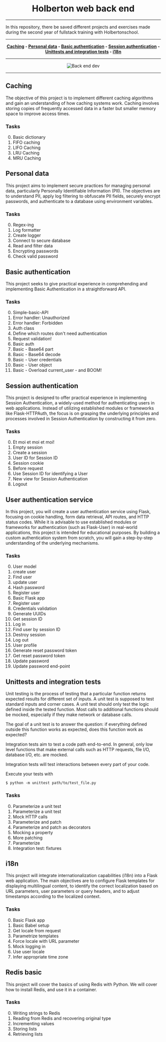<div align="center">

# Holberton web back end

</div>

---

In this repository, there be saved different projects and exercises made during the second year of fullstack training with Holbertonschool.

---

<div align="center">

**[Caching](README.md#caching) - [Personal data](README.md#personal-data) - [Basic authentication](README.md#basic-authentication) - [Session authentication](README.md#session-authentication) - [Unittests and integration tests](README.md#unittests-and-integration-tests) - [i18n](README.md#i18n)**

---

![Back end dev](./asset/back%20end.jpeg)

</div>

---

## Caching

The objective of this project is to implement different caching algorithms and gain an understanding of how caching systems work. Caching involves storing copies of frequently accessed data in a faster but smaller memory space to improve access times.

### Tasks

0. Basic dictionary
1. FIFO caching
2. LIFO Caching
3. LRU Caching
4. MRU Caching

## Personal data

This project aims to implement secure practices for managing personal data, particularly Personally Identifiable Information (PII). The objectives are to understand PII, apply log filtering to obfuscate PII fields, securely encrypt passwords, and authenticate to a database using environment variables.

### Tasks

0. Regex-ing
1. Log formatter
2. Create logger
3. Connect to secure database
4. Read and filter data
5. Encrypting passwords
6. Check valid password

## Basic authentication

This project seeks to give practical experience in comprehending and implementing Basic Authentication in a straightforward API.

### Tasks

0. Simple-basic-API
1. Error handler: Unauthorized
2. Error handler: Forbidden
3. Auth class
4. Define which routes don't need authentication
5. Request validation!
6. Basic auth
7. Basic - Base64 part
8. Basic - Base64 decode
9. Basic - User credentials
10. Basic - User object
11. Basic - Overload current_user - and BOOM!

## Session authentication

This project is designed to offer practical experience in implementing Session Authentication, a widely-used method for authenticating users in web applications. Instead of utilizing established modules or frameworks like Flask-HTTPAuth, the focus is on grasping the underlying principles and processes involved in Session Authentication by constructing it from zero.

### Tasks

0. Et moi et moi et moi!
1. Empty session
2. Create a session
3. User ID for Session ID
4. Session cookie
5. Before request
6. Use Session ID for identifying a User
7. New view for Session Authentication
8. Logout

## User authentication service

In this project, you will create a user authentication service using Flask, focusing on cookie handling, form data retrieval, API routes, and HTTP status codes. While it is advisable to use established modules or frameworks for authentication (such as Flask-User) in real-world applications, this project is intended for educational purposes. By building a custom authentication system from scratch, you will gain a step-by-step understanding of the underlying mechanisms.

### Tasks

0. User model
1. create user
2. Find user
3. update user
4. Hash password
5. Register user
6. Basic Flask app
7. Register user
8. Credentials validation
9. Generate UUIDs
10. Get session ID
11. Log in
12. Find user by session ID
13. Destroy session
14. Log out
15. User profile
16. Generate reset password token
17. Get reset password token
18. Update password
19. Update password end-point


## Unittests and integration tests

Unit testing is the process of testing that a particular function returns expected results for different set of inputs. A unit test is supposed to test standard inputs and corner cases. A unit test should only test the logic defined inside the tested function. Most calls to additional functions should be mocked, especially if they make network or database calls.

The goal of a unit test is to answer the question: if everything defined outside this function works as expected, does this function work as expected?

Integration tests aim to test a code path end-to-end. In general, only low level functions that make external calls such as HTTP requests, file I/O, database I/O, etc. are mocked.

Integration tests will test interactions between every part of your code.

Execute your tests with

`$ python -m unittest path/to/test_file.py`

### Tasks

0. Parameterize a unit test
1. Parameterize a unit test
2. Mock HTTP calls
3. Parameterize and patch
4. Parameterize and patch as decorators
5. Mocking a property
6. More patching
7. Parameterize
8. Integration test: fixtures

## i18n

This project will integrate internationalization capabilities (i18n) into a Flask web application. The main objectives are to configure Flask templates for displaying multilingual content, to identify the correct localization based on URL parameters, user parameters or query headers, and to adjust timestamps according to the localized context.

### Tasks

0. Basic Flask app
1. Basic Babel setup
2. Get locale from request
3. Parametrize templates
4. Force locale with URL parameter
5. Mock logging in
6. Use user locale
7. Infer appropriate time zone

## Redis basic

This project will cover the basics of using Redis with Python. We will cover how to install Redis, and use it in a container.

### Tasks

0. Writing strings to Redis
1. Reading from Redis and recovering original type
2. Incrementing values
3. Storing lists
4. Retrieving lists
